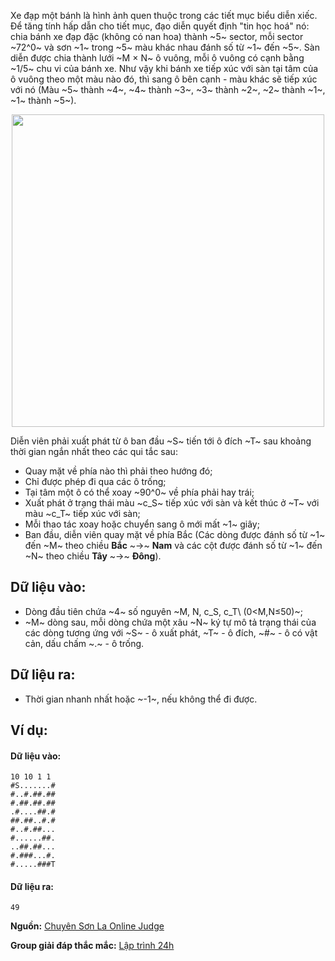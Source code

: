 Xe đạp một bánh là hình ảnh quen thuộc trong các tiết mục biểu diễn xiếc. Để tăng tính hấp dẫn cho tiết mục, đạo diễn quyết định "tin học hoá" nó: chia bánh xe đạp đặc (không có nan hoa) thành ~5~ sector, mỗi sector ~72^0~ và sơn ~1~ trong ~5~ màu khác nhau đánh số từ ~1~ đến ~5~. Sàn diễn được chia thành lưới ~M × N~ ô vuông, mỗi ô vuông có cạnh bằng ~1/5~ chu vi của bánh xe. Như vậy khi bánh xe tiếp xúc với sàn tại tâm của ô vuông theo một màu nào đó, thì sang ô bên cạnh - màu khác sẽ tiếp xúc với nó (Màu ~5~ thành ~4~, ~4~ thành ~3~, ~3~ thành ~2~, ~2~ thành ~1~, ~1~ thành ~5~).
<center><img src="/images/problems/566/CIRCUS.svg" width="500px" /></center>

Diễn viên phải xuất phát từ ô ban đầu ~S~ tiến tới ô đích ~T~ sau khoảng thời gian ngắn nhất theo các qui tắc sau:
- Quay mặt về phía nào thì phải theo hướng đó;
- Chỉ được phép đi qua các ô trống;
- Tại tâm một ô có thể xoay ~90^0~ về phía phải hay trái;
- Xuất phát ở trạng thái màu ~c_S~ tiếp xúc với sàn và kết thúc ở ~T~ với màu ~c_T~ tiếp xúc với sàn;
- Mỗi thao tác xoay hoặc chuyển sang ô mới mất ~1~ giây;
- Ban đầu, diễn viên quay mặt về phía Bắc (Các dòng được đánh số từ ~1~ đến ~M~ theo chiều **Bắc** ~→~ **Nam** và các cột được đánh số từ ~1~ đến ~N~ theo chiều **Tây** ~→~ **Đông**).

## Dữ liệu vào:
- Dòng đầu tiên chứa ~4~ số nguyên ~M, N, c_S, c_T\ (0<M,N≤50)~;
- ~M~ dòng sau, mỗi dòng chứa một xâu ~N~ ký tự mô tả trạng thái của các dòng tương ứng với ~S~ - ô xuất phát, ~T~ - ô đích, ~\#~ - ô có vật cản, dấu chấm ~.~ - ô trống.

## Dữ liệu ra:
- Thời gian nhanh nhất hoặc ~-1~, nếu không thể đi được.

## Ví dụ:
#### Dữ liệu vào:
```
10 10 1 1
#S.......#
#..#.##.##
#.##.##.##
.#....##.#
##.##..#.#
#..#.##...
#......##.
..##.##...
#.###...#.
#.....###T
```

#### Dữ liệu ra:
```
49
```
**Nguồn:** [Chuyên Sơn La Online Judge](http://csloj.ddns.net/)

**Group giải đáp thắc mắc:** [Lập trình 24h](https://www.facebook.com/groups/1386904321519984)